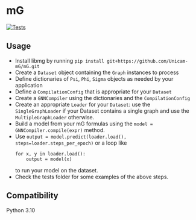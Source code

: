 # mG

[![Tests](https://github.com/quasylab/mG/actions/workflows/testing.yml/badge.svg)](https://github.com/Unicam-mG/mG/actions/workflows/testing.yml)

## Usage
- Install libmg by running `pip install git+https://github.com/Unicam-mG/mG.git`
- Create a `Dataset` object containing the `Graph` instances to process
- Define dictionaries of `Psi`, `Phi`, `Sigma` objects as needed by your application
- Define a `CompilationConfig` that is appropriate for your `Dataset`
- Create a `GNNCompiler` using the dictionaries and the `CompilationConfig`
- Create an appropriate `Loader` for your `Dataset`: use the `SingleGraphLoader` if your Dataset contains a single graph and use the `MultipleGraphLoader` otherwise.
- Build a model from your mG formulas using the `model = GNNCompiler.compile(expr)` method.
- Use `output = model.predict(loader.load(), steps=loader.steps_per_epoch)` or a loop like
    ```
    for x, y in loader.load():
        output = model(x)
    ```
  to run your model on the dataset.
- Check the tests folder for some examples of the above steps.

## Compatibility
Python 3.10
